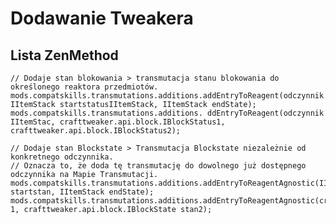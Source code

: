 # Dodawanie Tweakera

## Lista ZenMethod

    // Dodaje stan blokowania > transmutacja stanu blokowania do określonego reaktora przedmiotów.
    mods.compatskills.transmutations.additions.addEntryToReagent(odczynnik IItemStack startstatusIItemStack, IItemStack endState);
    mods.compatskills.transmutations.additions. ddEntryToReagent(odczynnik IItemStac, crafttweaker.api.block.IBlockStatus1, crafttweaker.api.block.IBlockStatus2);
    
    // Dodaje stan Blockstate > Transmutacja Blockstate niezależnie od konkretnego odczynnika.
    // Oznacza to, że doda tę transmutację do dowolnego już dostępnego odczynnika na Mapie Transmutacji.
    mods.compatskills.transmutations.additions.addEntryToReagentAgnostic(IItemStack startstan, IItemStack endState);
    mods.compatskills.transmutations.additions.addEntryToReagentAgnostic(crafttweaker.api.block.IBlockState 1, crafttweaker.api.block.IBlockState stan2);